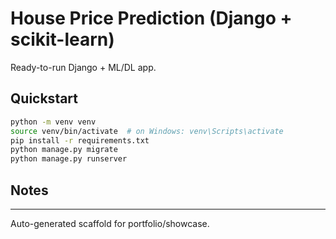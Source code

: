 # House Price Prediction (Django + scikit-learn)

Ready-to-run Django + ML/DL app.

## Quickstart
```bash
python -m venv venv
source venv/bin/activate  # on Windows: venv\Scripts\activate
pip install -r requirements.txt
python manage.py migrate
python manage.py runserver
```



## Notes


---
Auto-generated scaffold for portfolio/showcase.
